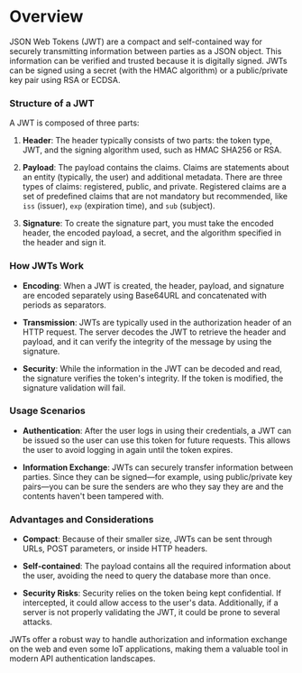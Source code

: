 # Overview

JSON Web Tokens (JWT) are a compact and self-contained way for securely transmitting information between parties as a JSON object. This information can be verified and trusted because it is digitally signed. JWTs can be signed using a secret (with the HMAC algorithm) or a public/private key pair using RSA or ECDSA.

### Structure of a JWT


A JWT is composed of three parts:

1. **Header**: The header typically consists of two parts: the token type, JWT, and the signing algorithm used, such as HMAC SHA256 or RSA.

2. **Payload**: The payload contains the claims. Claims are statements about an entity (typically, the user) and additional metadata. There are three types of claims: registered, public, and private. Registered claims are a set of predefined claims that are not mandatory but recommended, like `iss` (issuer), `exp` (expiration time), and `sub` (subject).

3. **Signature**: To create the signature part, you must take the encoded header, the encoded payload, a secret, and the algorithm specified in the header and sign it.

### How JWTs Work

- **Encoding**: When a JWT is created, the header, payload, and signature are encoded separately using Base64URL and concatenated with periods as separators.

- **Transmission**: JWTs are typically used in the authorization header of an HTTP request. The server decodes the JWT to retrieve the header and payload, and it can verify the integrity of the message by using the signature.

- **Security**: While the information in the JWT can be decoded and read, the signature verifies the token's integrity. If the token is modified, the signature validation will fail.


### Usage Scenarios

- **Authentication**: After the user logs in using their credentials, a JWT can be issued so the user can use this token for future requests. This allows the user to avoid logging in again until the token expires.

- **Information Exchange**: JWTs can securely transfer information between parties. Since they can be signed—for example, using public/private key pairs—you can be sure the senders are who they say they are and the contents haven't been tampered with.

### Advantages and Considerations

- **Compact**: Because of their smaller size, JWTs can be sent through URLs, POST parameters, or inside HTTP headers.

- **Self-contained**: The payload contains all the required information about the user, avoiding the need to query the database more than once.

- **Security Risks**: Security relies on the token being kept confidential. If intercepted, it could allow access to the user's data. Additionally, if a server is not properly validating the JWT, it could be prone to several attacks.


JWTs offer a robust way to handle authorization and information exchange on the web and even some IoT applications, making them a valuable tool in modern API authentication landscapes.

